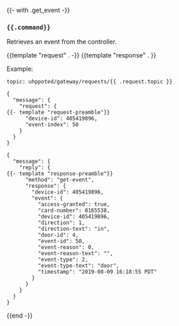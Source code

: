 {{- with .get_event -}}
### `{{.command}}`

Retrieves an event from the controller.

{{template "request"  . -}}
{{template "response" . }}

Example:
```
topic: uhppoted/gateway/requests/{{ .request.topic }}

{
  "message": {
    "request": {
{{- template "request-preamble"}}
      "device-id": 405419896,
      "event-index": 50
    }
  }
}

{
  "message": {
    "reply": {
{{- template "response-preamble"}}
      "method": "get-event",
      "response": {
        "device-id": 405419896,
        "event": {
          "access-granted": true,
          "card-number": 8165538,
          "device-id": 405419896,
          "direction": 1,
          "direction-text": "in",
          "door-id": 4,
          "event-id": 50,
          "event-reason": 0,
          "event-reason-text": "",
          "event-type": 2,
          "event-type-text": "door",
          "timestamp": "2019-08-09 16:18:55 PDT"
        }
      }
    }
  }
}
```
{{end -}}



